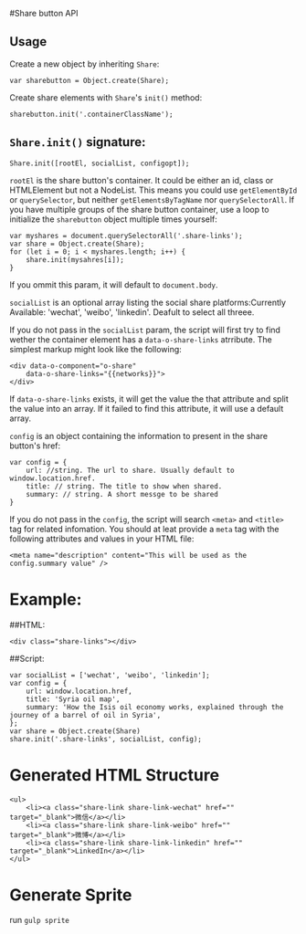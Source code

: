 #Share button API
## Usage
Create a new object by inheriting `Share`:

	var sharebutton = Object.create(Share);

Create share elements with `Share`'s `init()` method:

	sharebutton.init('.containerClassName');

## `Share.init()` signature:

	
	Share.init([rootEl, socialList, configopt]);

`rootEl` is the share button's container. It could be either an id, class or HTMLElement but not a NodeList. This means you could use `getElementById` or `querySelector`,  but neither `getElementsByTagName` nor `querySelectorAll`. If you have multiple groups of the share button container, use a loop to initialize the `sharebutton` object multiple times yourself:

	var myshares = document.querySelectorAll('.share-links');
	var share = Object.create(Share);
	for (let i = 0; i < myshares.length; i++) {
		share.init(mysahres[i]);
	}

If you ommit this param, it will default to `document.body`.

`socialList` is an optional array listing the social share platforms:Currently Available: 'wechat', 'weibo', 'linkedin'. Deafult to select all threee.

If you do not pass in the `socialList` param, the script will first try to find wether the container element has a `data-o-share-links` atrribute. The simplest markup might look like the following:

	<div data-o-component="o-share"
	    data-o-share-links="{{networks}}">
	</div>
	

If `data-o-share-links` exists, it will get the value the that attribute and split the value into an array. If it failed to find this attribute, it will use a default array.

`config` is an object containing the information to present in the share button's href:
	
	var config = {
		url: //string. The url to share. Usually default to window.location.href.
		title: // string. The title to show when shared.
		summary: // string. A short messge to be shared
	}
	

If you do not pass in the `config`, the script will search `<meta>` and `<title>` tag for related infomation. You should at leat provide a `meta` tag with the following attributes and values in your HTML file:

	<meta name="description" content="This will be used as the config.summary value" />

# Example:

##HTML:

	<div class="share-links"></div>

##Script:

	var socialList = ['wechat', 'weibo', 'linkedin'];
	var config = {
		url: window.location.href,
		title: 'Syria oil map',
		summary: 'How the Isis oil economy works, explained through the journey of a barrel of oil in Syria',
	};
	var share = Object.create(Share)
	share.init('.share-links', socialList, config);
	

# Generated HTML Structure
	<ul>
		<li><a class="share-link share-link-wechat" href="" target="_blank">微信</a></li>
		<li><a class="share-link share-link-weibo" href="" target="_blank">微博</a></li>
		<li><a class="share-link share-link-linkedin" href="" target="_blank">LinkedIn</a></li>
	</ul>

# Generate Sprite

run `gulp sprite`